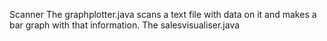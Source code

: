 Scanner
The graphplotter.java scans a text file with data on it and makes a bar graph with that information. 
The salesvisualiser.java 
